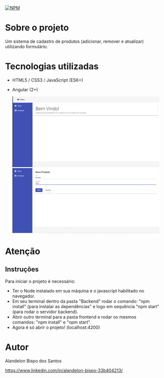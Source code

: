 #  
[![NPM](https://img.shields.io/npm/l/react)](https://github.com/AlanBispo/desafio-marvel/blob/main/LICENSE) 

# Sobre o projeto

Um sistema de cadastro de produtos (adicionar, remover e atualizar) utilizando formulário.

# Tecnologias utilizadas
- HTML5 / CSS3 / JavaScript (ES6+)
- Angular (2+)


  <img src="https://github.com/AlanBispo/form-angular/blob/main/frontend/src/assets/img/home.png" width="700px" />
  <img src="https://github.com/AlanBispo/form-angular/blob/main/frontend/src/assets/img/produtos.png" width="700px" />



# Atenção
## Instruções
Para iniciar o projeto é necessário:
- Ter o Node instalado em sua máquina e o javascript habilitado no navegador.
- Em seu terminal dentro da pasta "Backend" rodar o comando: "npm install" (para instalar as dependências" e logo em sequência "npm start" (para rodar o servidor backend). 
- Abrir outro terminal para a pasta frontend e rodar os mesmos comandos: "npm install" e "npm start".
- Agora é só abrir o projeto! (localhost:4200)

# Autor

Alandelon Bispo dos Santos

https://www.linkedin.com/in/alandelon-bispo-33b404213/
